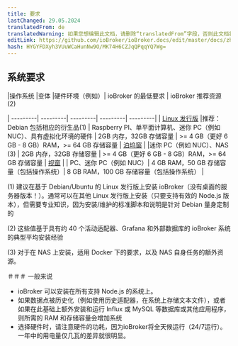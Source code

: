 ```yaml
---
title: 要求
lastChanged: 29.05.2024
translatedFrom: de
translatedWarning: 如果您想编辑此文档，请删除“translatedFrom”字段，否则此文档将再次自动翻译
editLink: https://github.com/ioBroker/ioBroker.docs/edit/master/docs/zh-cn/install/requirements.md
hash: HYGYFDXyh3VUuWCaHunNw9O/MK74H6CZJqQPqqYQ7Wg=
---
```

## 系统要求
|操作系统 |变体 |硬件环境（例如）| ioBroker 的最低要求 | ioBroker 推荐资源 (2)

| ---------| ---------| ---------| ---------| ---------|
| [Linux 发行版](./#de/documentation/install/linux.md) |推荐：Debian 包括相应的衍生品(1) | Raspberry PI、单平面计算机、迷你 PC（例如 NUC）、具有虚拟化环境的硬件 | 2GB 内存，32GB 存储容量 | >= 4 GB（更好 6 GB - 8 GB）RAM，>= 64 GB 存储容量 | [泊坞窗](./#de/documentation/install/docker.md) | |迷你 PC（例如 NUC）、NAS (3) | 2GB 内存，32GB 存储容量 | >= 4 GB（更好 6 GB - 8 GB）RAM，>= 64 GB 存储容量 | [视窗](./#de/documentation/windows.md) | | PC、迷你 PC（例如 NUC）| 4 GB RAM，50 GB 存储容量（包括操作系统）| 8 GB RAM，100 GB 存储容量（包括操作系统） |

(1) 建议在基于 Debian/Ubuntu 的 Linux 发行版上安装 ioBroker（没有桌面的服务器版本！）。通常可以在其他 Linux 发行版上安装（只要支持有效的 Node.js 版本），但需要专业知识，因为安装/维护的标准脚本和说明是针对 Debian 量身定制的

(2) 这些值基于具有约 40 个活动适配器、Grafana 和外部数据库的 ioBroker 系统的典型平均安装经验

 (3) 对于在 NAS 上安装，适用 Docker 下的要求，以及 NAS 自身任务的额外资源。

＃＃＃ 一般来说
- ioBroker 可以安装在所有支持 Node.js 的系统上。
- 如果数据点被历史化（例如使用历史适配器，在系统上存储文本文件），或者如果在此基础上额外安装和运行 Influx 或 MySQL 等数据库或其他应用程序，则所需的 RAM 和存储容量会增加系统
- 选择硬件时，请注意硬件的功耗，因为ioBroker将全天候运行（24/7运行）。一年中的用电量仅几瓦的差异就很明显。